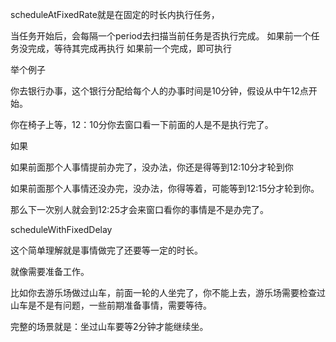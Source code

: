 scheduleAtFixedRate就是在固定的时长内执行任务，

当任务开始后，会每隔一个period去扫描当前任务是否执行完成。
如果前一个任务没完成，等待其完成再执行
如果前一个完成，即可执行

举个例子

你去银行办事，这个银行分配给每个人的办事时间是10分钟，假设从中午12点开始。

你在椅子上等，12：10分你去窗口看一下前面的人是不是执行完了。

如果

如果前面那个人事情提前办完了，没办法，你还是得等到12:10分才轮到你

如果前面那个人事情还没办完，没办法，你得等着，可能等到12:15分才轮到你。

那么下一次别人就会到12:25才会来窗口看你的事情是不是办完了。



scheduleWithFixedDelay

这个简单理解就是事情做完了还要等一定的时长。

就像需要准备工作。

比如你去游乐场做过山车，前面一轮的人坐完了，你不能上去，游乐场需要检查过山车是不是有问题，一些前期准备事情，需要等待。

完整的场景就是：坐过山车要等2分钟才能继续坐。
